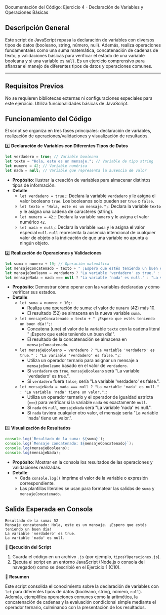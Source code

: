  Documentación del Código: Ejercicio 4 - Declaración de Variables y Operaciones Básicas

## Descripción General

Este script de JavaScript repasa la declaración de variables con diversos tipos de datos (booleano, string, número, null). Además, realiza operaciones fundamentales como una suma matemática, concatenación de cadenas de texto, y validaciones básicas para verificar el estado de una variable booleana y si una variable es `null`. Es un ejercicio comprensivo para afianzar el manejo de diferentes tipos de datos y operaciones comunes.

---

## Requisitos Previos

No se requieren bibliotecas externas ni configuraciones especiales para este ejercicio. Utiliza funcionalidades básicas de JavaScript.

## Funcionamiento del Código

El script se organiza en tres fases principales: declaración de variables, realización de operaciones/validaciones y visualización de resultados.

1️⃣ **Declaración de Variables con Diferentes Tipos de Datos**

```js
let verdadero = true; // Variable booleana
let texto = "Hola, este es un mensaje."; // Variable de tipo string
let numero = 42; // Variable numérica
let nada = null; // Variable que representa la ausencia de valor
```

*   **Propósito**: Ilustrar la creación de variables para almacenar distintos tipos de información.
*   **Detalle**:
    *   `let verdadero = true;`: Declara la variable `verdadero` y le asigna el valor booleano `true`. Los booleanos solo pueden ser `true` o `false`.
    *   `let texto = "Hola, este es un mensaje.";`: Declara la variable `texto` y le asigna una cadena de caracteres (string).
    *   `let numero = 42;`: Declara la variable `numero` y le asigna el valor numérico `42`.
    *   `let nada = null;`: Declara la variable `nada` y le asigna el valor especial `null`. `null` representa la ausencia intencional de cualquier valor de objeto o la indicación de que una variable no apunta a ningún objeto.

2️⃣ **Realización de Operaciones y Validaciones**

```js
let suma = numero + 10; // Operación matemática
let mensajeConcatenado = texto + " ¡Espero que estés teniendo un buen día!"; // Concatenación de strings
let mensajeBooleano = verdadero ? "La variable 'verdadero' es true." : "La variable 'verdadero' es false."; // Verificación de booleano
let mensajeNada = nada === null ? "La variable 'nada' es null." : "La variable 'nada' tiene un valor."; // Verificación de null
```

*   **Propósito**: Demostrar cómo operar con las variables declaradas y cómo verificar sus estados.
*   **Detalle**:
    *   `let suma = numero + 10;`:
        *   Realiza una operación de suma: el valor de `numero` (42) más 10.
        *   El resultado (52) se almacena en la nueva variable `suma`.
    *   `let mensajeConcatenado = texto + " ¡Espero que estés teniendo un buen día!";`:
        *   Concatena (une) el valor de la variable `texto` con la cadena literal " ¡Espero que estés teniendo un buen día!".
        *   El resultado de la concatenación se almacena en `mensajeConcatenado`.
    *   `let mensajeBooleano = verdadero ? "La variable 'verdadero' es true." : "La variable 'verdadero' es false.";`:
        *   Utiliza un operador ternario para asignar un mensaje a `mensajeBooleano` basado en el valor de `verdadero`.
        *   Si `verdadero` es `true`, `mensajeBooleano` será "La variable 'verdadero' es true.".
        *   Si `verdadero` fuera `false`, sería "La variable 'verdadero' es false.".
    *   `let mensajeNada = nada === null ? "La variable 'nada' es null." : "La variable 'nada' tiene un valor.";`:
        *   Utiliza un operador ternario y el operador de igualdad estricta (`===`) para verificar si la variable `nada` es exactamente `null`.
        *   Si `nada` es `null`, `mensajeNada` será "La variable 'nada' es null.".
        *   Si `nada` tuviera cualquier otro valor, el mensaje sería "La variable 'nada' tiene un valor.".

3️⃣ **Visualización de Resultados**

```js
console.log(`Resultado de la suma: ${suma}`);
console.log(`Mensaje concatenado: ${mensajeConcatenado}`);
console.log(mensajeBooleano);
console.log(mensajeNada);
```

*   **Propósito**: Mostrar en la consola los resultados de las operaciones y validaciones realizadas.
*   **Detalle**:
    *   Cada `console.log()` imprime el valor de la variable o expresión correspondiente.
    *   Las plantillas literales se usan para formatear las salidas de `suma` y `mensajeConcatenado`.

## Salida Esperada en Consola

```
Resultado de la suma: 52
Mensaje concatenado: Hola, este es un mensaje. ¡Espero que estés teniendo un buen día!
La variable 'verdadero' es true.
La variable 'nada' es null.
```

🚀 **Ejecución del Script**

1.  Guarda el código en un archivo `.js` (por ejemplo, `tiposYOperaciones.js`).
2.  Ejecuta el script en un entorno JavaScript (Node.js o consola del navegador) como se describió en el Ejercicio 1 (C10).

🏁 **Resumen**

Este script consolida el conocimiento sobre la declaración de variables con `let` para diferentes tipos de datos (booleano, string, número, `null`). Además, ejemplifica operaciones comunes como la aritmética, la concatenación de cadenas y la evaluación condicional simple mediante el operador ternario, culminando con la presentación de los resultados.
